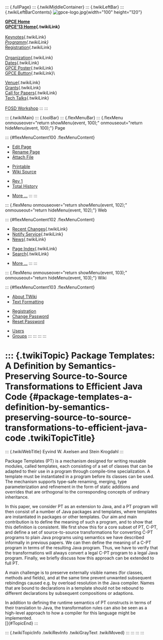 ::: {.fullPage}
::: {.twikiMiddleContainer}
::: {.twikiLeftBar}
::: {.twikiLeftBarContents}
![gpce-logo.jpg](../pub/GPCE13/WebLeftBar/gpce-logo.jpg){width="100"
height="120"}

**[GPCE Home](http://program-transformation.org/Gpce)**\
**[GPCE\'13 Home](WebHome){.twikiLink}**\
\
[Keynotes](KeynoteSpeakers){.twikiLink}\
*[Programm](ConferenceProgram){.twikiLink}*\
[Registration](GpceRegistration){.twikiLink}\
\
[Organization](ConferenceOrganization){.twikiLink}\
[Dates](ImportantDates){.twikiLink}\
[GPCE Poster](Poster){.twikiLink}\
[GPCE Button](Banner){.twikiLink}\

[Venue](ConferenceVenue){.twikiLink}\
[Grants](Grants){.twikiLink}\
[Call for Papers](CallForPapers){.twikiLink}\
[Tech Talks](CallForTechTalks){.twikiLink}\
\
[FOSD Workshop](http://fosd.net/2013)
:::
:::

::: {.twikiMain}
::: {.toolBar}
::: {.flexMenuBar}
::: {.flexMenu onmouseover="return showMenu(event, 100);" onmouseout="return hideMenu(event, 100);"}
Page

::: {#flexMenuContent100 .flexMenuContent}
-   [Edit
    Page](http://www.program-transformation.org/edit/GPCE13/P50Axelsen?t=1536828843)
-   [Rename
    Page](http://www.program-transformation.org/rename/GPCE13/P50Axelsen)
-   [Attach
    File](http://www.program-transformation.org/attach/GPCE13/P50Axelsen)

<!-- -->

-   [Printable](http://www.program-transformation.org/view/GPCE13/P50Axelsen?skin=print.pattern)
-   [Wiki
    Source](http://www.program-transformation.org/view/GPCE13/P50Axelsen?skin=text&raw=on&contenttype=text/plain)

<!-- -->

-   [Rev
    1](http://www.program-transformation.org/view/GPCE13/P50Axelsen?rev=1.1)
-   [Total
    History](http://www.program-transformation.org/rdiff/GPCE13/P50Axelsen)

<!-- -->

-   [More
    \...](http://www.program-transformation.org/oops/GPCE13/P50Axelsen?template=oopsmore&param1=1.1&param2=1.1)
:::
:::

::: {.flexMenu onmouseover="return showMenu(event, 102);" onmouseout="return hideMenu(event, 102);"}
Web

::: {#flexMenuContent102 .flexMenuContent}
-   [Recent Changes](WebChanges){.twikiLink}
-   [Notify Service](WebNotify){.twikiLink}
-   [News](WebNews){.twikiLink}

<!-- -->

-   [Page Index](WebIndex){.twikiLink}
-   [Search](WebSearch){.twikiLink}

<!-- -->

-   [More
    \...](http://www.program-transformation.org/oops/GPCE13/P50Axelsen?template=oopsmore&param1=1.1&param2=1.1)
:::
:::

::: {.flexMenu onmouseover="return showMenu(event, 103);" onmouseout="return hideMenu(event, 103);"}
Wiki

::: {#flexMenuContent103 .flexMenuContent}
-   [About
    TWiki](http://www.program-transformation.org/view/TWiki/WebHome)
-   [Text
    Formatting](http://www.program-transformation.org/view/TWiki/TextFormattingRules)

<!-- -->

-   [Registration](http://www.program-transformation.org/view/TWiki/TWikiRegistration)
-   [Change
    Password](http://www.program-transformation.org/view/TWiki/ChangePassword)
-   [Reset
    Password](http://www.program-transformation.org/view/TWiki/ResetPassword)

<!-- -->

-   [Users](http://www.program-transformation.org/view/Main/TWikiUsers)
-   [Groups](http://www.program-transformation.org/view/Main/TWikiGroups)
:::
:::
:::
:::

::: {.twikiTopic}
Package Templates: A Definition by Semantics-Preserving Source-to-Source Transformations to Efficient Java Code {#package-templates-a-definition-by-semantics-preserving-source-to-source-transformations-to-efficient-java-code .twikiTopicTitle}
===============================================================================================================

::: {.twikiWebTitle}
Eyvind W. Axelsen and Stein Krogdahl
:::

Package Templates (PT) is a mechanism designed for writing reusable
modules, called templates, each consisting of a set of classes that can
be adapted to their use in a program through compile-time
specialization. A template must be instantiated in a program before its
classes can be used. The mechanism supports type-safe renaming, merging,
type parameterization and refinement in the form of static additions and
overrides that are orthogonal to the corresponding concepts of ordinary
inheritance.

In this paper, we consider PT as an extension to Java, and a PT program
will then consist of a number of Java packages and templates, where
templates are instantiated in packages or other templates. Our aim and
main contribution is to define the meaning of such a program, and to
show that this definition is consistent. We first show this for a core
subset of PT, C-PT, and define a set of source-to-source transformations
for converting C-PT programs to plain Java programs using semantics we
have described informally in previous papers. We can then define the
meaning of a C-PT program in terms of the resulting Java program. Thus,
we have to verify that the transformations will always convert a legal
C-PT program to a legal Java program. Finally, we briefly discuss how
this approach can be extended to full PT.

A main challenge is to preserve externally visible names (for classes,
methods and fields), and at the same time prevent unwanted subsequent
rebindings caused e.g. by overload resolution in the Java compiler.
Names that are bound to declarations in a template should not be rebound
to different declarations by subsequent compositions or adaptions.

In addition to defining the runtime semantics of PT constructs in terms
of their translation to Java, the transformation rules can also be seen
as a high-level approach to how a compiler for this language might be
implemented.\
[]{#TopicEnd}
:::

::: {.twikiTopicInfo .twikiRevInfo .twikiGrayText .twikiMoved}
:::
:::
:::
:::
